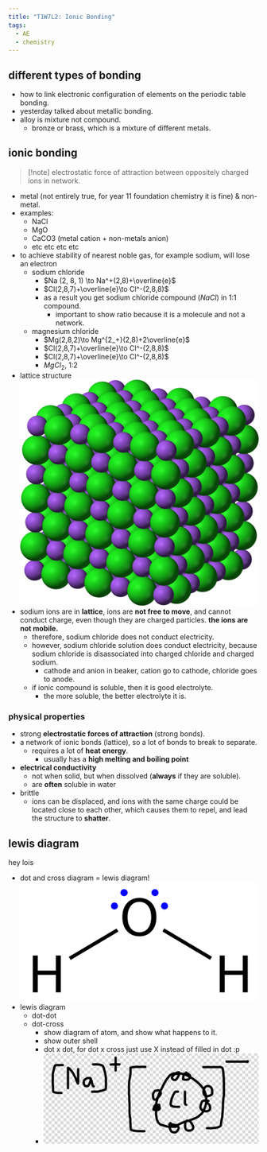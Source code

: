 ```yaml
---
title: "T1W7L2: Ionic Bonding"
tags:
  - AE
  - chemistry
---
```

## different types of bonding

- how to link electronic configuration of elements on the periodic table bonding.
- yesterday talked about metallic bonding.
- alloy is mixture not compound.
  - bronze or brass, which is a mixture of different metals.

## ionic bonding

> [!note] electrostatic force of attraction between oppositely charged ions in network.

- metal (not entirely true, for year 11 foundation chemistry it is fine) & non-metal.
- examples:
  - NaCl
  - MgO
  - CaCO3 (metal cation + non-metals anion)
  - etc etc etc etc
- to achieve stability of nearest noble gas, for example sodium, will lose an electron
  - sodium chloride
    - $Na (2, 8, 1) \to Na^+(2,8)+\overline{e}$
    - $Cl(2,8,7)+\overline{e}\to Cl^-(2,8,8)$
    - as a result you get sodium chloride compound ($NaCl$) in 1:1 compound.
      - important to show ratio because it is a molecule and not a network.
  - magnesium chloride
    - $Mg(2,8,2)\to Mg^{2_+}(2,8)+2\overline{e}$
    - $Cl(2,8,7)+\overline{e}\to Cl^-(2,8,8)$
    - $Cl(2,8,7)+\overline{e}\to Cl^-(2,8,8)$
    - $MgCl_2$, 1:2
- lattice structure
  ![300](notes/images/Pasted%20image%2020230314122817.png)
- sodium ions are in **lattice**, ions are **not free to move**, and cannot conduct charge, even though they are charged particles. **the ions are not mobile.**
  - therefore, sodium chloride does not conduct electricity.
  - however, sodium chloride solution does conduct electricity, because sodium chloride is disassociated into charged chloride and charged sodium.
    - cathode and anion in beaker, cation go to cathode, chloride goes to anode.
  - if ionic compound is soluble, then it is good electrolyte.
    - the more soluble, the better electrolyte it is.

### physical properties

- strong **electrostatic forces of attraction** (strong bonds).
- a network of ionic bonds (lattice), so a lot of bonds to break to separate.
  - requires a lot of **heat energy**.
    - usually has a **high melting and boiling point**
- **electrical conductivity**
  - not when solid, but when dissolved (**always** if they are soluble).
  - are **often** soluble in water
- brittle
  - ions can be displaced, and ions with the same charge could be located close to each other, which causes them to repel, and lead the structure to **shatter**.

## lewis diagram

hey lois

- dot and cross diagram = lewis diagram!
  ![500](notes/images/Pasted%20image%2020230314123757.png)
- lewis diagram
  - dot-dot
  - dot-cross
    - show diagram of atom, and show what happens to it.
    - show outer shell
    - dot x dot, for dot x cross just use X instead of filled in dot :p
    - ![500](notes/images/Screen%20Shot%202023-03-14%20at%2012.42.55%20pm.png)
